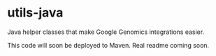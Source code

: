 utils-java
==========

Java helper classes that make Google Genomics integrations easier.

This code will soon be deployed to Maven. Real readme coming soon.
